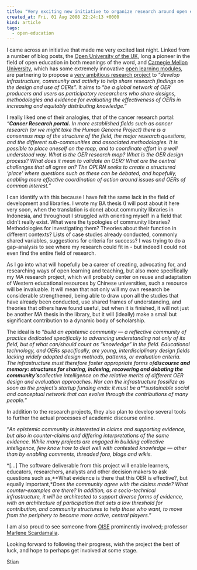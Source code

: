 ```yaml
---
title: "Very exciting new initiative to organize research around open education "
created_at: Fri, 01 Aug 2008 22:24:13 +0000
kind: article
tags:
  - open-education
---
```


I came across an initiative that made me very excited last night. Linked
from a number of blog posts, the [Open University of the
UK](http://www.open.ac.uk/), long a pioneer in the field of open
education in both meanings of the word, and [Carnegie Mellon
University](http://www.cmu.edu/), which has some extremely innovative
[open learning modules](http://www.cmu.edu/oli/), are partnering to
propose a [very ambitious research
project](http://iet-public-wiki.open.ac.uk/index.php/OPLRN_proposal) to
“*develop infrastructure, community and activity to help share research
findings on the design and use of OERs”.* It aims to “*be a global
network of OER producers and users as participatory researchers who
share designs, methodologies and evidence for evaluating the
effectiveness of OERs in increasing and equitably distributing
knowledge.*”

I really liked one of their analogies, that of the cancer research
portal: *“**Cancer Research portal.** In more established fields such as
cancer research (or we might take the Human Genome Project) there is a
consensus map of the structure of the field, the major research
questions, and the different sub-communities and associated
methodologies. It is possible to place oneself on the map, and to
coordinate effort in a well understood way. What is the OER research
map? What is the OER design process? What does it mean to validate an
OER? What are the central challenges that all agree on? The OPLRN seeks
to create a structured ‘place’ where questions such as these can be
debated, and hopefully, enabling more effective coordination of action
around issues and OERs of common interest.”*

I can identify with this because I have felt the same lack in the field
of development and libraries. I wrote my BA thesis (I will post about it
here very soon, when the translation is done) about community libraries
in Indonesia, and throughout I struggled with orienting myself in a
field that didn’t really exist. What were the typologies of community
libraries? Methodologies for investigating them? Theories about their
function in different contexts? Lists of case studies already conducted,
commonly shared variables, suggestions for criteria for success? I was
trying to do a gap-analysis to see where my research could fit in - but
indeed I could not even find the entire field of research.

As I go into what will hopefully be a career of creating, advocating
for, and researching ways of open learning and teaching, but also more
specifically my MA research project, which will probably center on reuse
and adaptation of Western educational resources by Chinese universities,
such a resource will be invaluable. It will mean that not only will my
own research be considerable strengthened, being able to draw upon all
the studies that have already been conducted, use shared frames of
understanding, and theories that others have found useful, but when it
is finished, it will not just be another MA thesis in the library, but
it will (ideally) make a small but significant contribution to a dynamic
body of scholarship.

The ideal is to “*build an epistemic community — a reflective community
of practice dedicated specifically to advancing understanding not only
of its field, but of what can/should count as “knowledge” in the field.
Educational technology, and OERs specifically, are young,
interdisciplinary design fields lacking widely adopted design methods,
patterns, or evaluation criteria. The infrastructure must therefore
foster appropriate forms of**discourse and memory: structures for
sharing, indexing, recovering and debating the community’s**collective
intelligence on the relative merits of different OER design and
evaluation approaches. Nor can the infrastructure fossilize as soon as
the project’s startup funding ends: it must be a**sustainable* *social
and conceptual network that can evolve through the contributions of many
people.*”

In addition to the research projects, they also plan to develop several
tools to further the actual processes of academic discourse online.

“*An epistemic community is interested in claims and supporting
evidence, but also in counter-claims and differing interpretations of
the same evidence. While many projects are engaged in building
collective intelligence, few know how to deal well with contested
knowledge — other than by enabling comments, threaded fora, blogs and
wikis.*

*[…] The software deliverable from this project will enable learners,
educators, researchers, analysts and other decision makers to ask
questions such as,**What evidence is there that this OER is effective?,
but equally important,**Does the community agree with the claims made?
What counter-examples are there? In addition, as a socio-technical
infrastructure, it will be architected to support diverse forms of
evidence, with an architecture of participation that sets a low
threshold for contribution, and community structures to help those who
want, to move from the periphery to become more active, central
players*.”

I am also proud to see someone from [OISE](http://www.oise.utoronto.ca/)
prominently involved; professor [Marlene
Scardamalia](http://www.ikit.org/people/scardamalia.html).

Looking forward to following their progress, wish the project the best
of luck, and hope to perhaps get involved at some stage.

Stian
